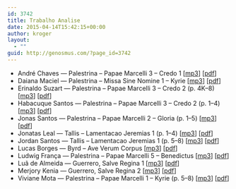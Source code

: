 ```yaml
---
id: 3742
title: Trabalho Analise
date: 2015-04-14T15:42:15+00:00
author: kroger
layout:
  - ""
guid: http://genosmus.com/?page_id=3742
---
```

  * André Chaves &#8212; Palestrina &#8211; Papae Marcelli 3 &#8211; Credo 1 [[mp3](http://genosmus.com/aulas/Trabalho%20Analise/Palestrina%20-%20Papae%20Marcelli%203%20-%20Credo%201.mp3)] [[pdf](http://genosmus.com/aulas/Trabalho%20Analise/Palestrina%20-%20Papae%20Marcelli%203%20-%20Credo%201.pdf)]
  * Daiana Maciel &#8212; Palestrina &#8211; Missa Sine Nomine 1 &#8211; Kyrie [[mp3](http://genosmus.com/aulas/Trabalho%20Analise/Palestrina%20-%20Missa%20Sine%20Nomine%201%20-%20Kyrie.mp3)] [[pdf](http://genosmus.com/aulas/Trabalho%20Analise/Palestrina%20-%20Missa%20Sine%20Nomine%201%20-%20Kyrie.pdf)]
  * Erinaldo Suzart &#8212; Palestrina &#8211; Papae Marcelli 3 &#8211; Credo 2 (p. 4K&#8211;8) [[mp3](http://genosmus.com/aulas/Trabalho%20Analise/Palestrina%20-%20Papae%20Marcelli%203%20-%20Credo%202.mp3)] [[pdf](http://genosmus.com/aulas/Trabalho%20Analise/Palestrina%20-%20Papae%20Marcelli%203%20-%20Credo%202.pdf)]
  * Habacuque Santos &#8212; Palestrina &#8211; Papae Marcelli 3 &#8211; Credo 2 (p. 1&#8211;4) [[mp3](http://genosmus.com/aulas/Trabalho%20Analise/Palestrina%20-%20Papae%20Marcelli%203%20-%20Credo%202.mp3)] [[pdf](http://genosmus.com/aulas/Trabalho%20Analise/Palestrina%20-%20Papae%20Marcelli%203%20-%20Credo%202.pdf)]
  * Jonas Santos &#8212; Palestrina &#8211; Papae Marcelli 2 &#8211; Gloria (p. 1&#8211;5) [[mp3](http://genosmus.com/aulas/Trabalho%20Analise/Palestrina%20-%20Papae%20Marcelli%202%20-%20Gloria.mp3)] [[pdf](http://genosmus.com/aulas/Trabalho%20Analise/Palestrina%20-%20Papae%20Marcelli%202%20-%20Gloria.pdf)]
  * Jonatas Leal &#8212; Tallis &#8211; Lamentacao Jeremias 1 (p. 1&#8211;4) [[mp3](http://genosmus.com/aulas/Trabalho%20Analise/Thomas%20Tallis%20-%20Lamentacao%20Jeremias.mp3)] [[pdf](http://genosmus.com/aulas/Trabalho%20Analise/Tallis%20-%20Lamentacao%20Jeremias%201.pdf)]
  * Jordan Santos &#8212; Tallis &#8211; Lamentacao Jeremias 1 (p. 5&#8211;8) [[mp3](http://genosmus.com/aulas/Trabalho%20Analise/Thomas%20Tallis%20-%20Lamentacao%20Jeremias.mp3)] [[pdf](http://genosmus.com/aulas/Trabalho%20Analise/Tallis%20-%20Lamentacao%20Jeremias%201.pdf)]
  * Lucas Borges &#8212; Byrd &#8211; Ave Verum Corpus [[mp3](http://genosmus.com/aulas/Trabalho%20Analise/Byrd%20-%20Ave%20Verum%20Corpus.mp3)] [[pdf](http://genosmus.com/aulas/Trabalho%20Analise/Byrd%20-%20Ave%20Verum%20Corpus.pdf)]
  * Ludwig França &#8212; Palestrina &#8211; Papae Marcelli 5 &#8211; Benedictus [[mp3](http://genosmus.com/aulas/Trabalho%20Analise/Palestrina%20-%20Papae%20Marcelli%205%20-%20Benedictus.mp3)] [[pdf](http://genosmus.com/aulas/Trabalho%20Analise/Palestrina%20-%20Papae%20Marcelli%205%20-%20Benedictus.pdf)]
  * Luã de Almeida &#8212; Guerrero, Salve Regina 1 [[mp3](http://genosmus.com/aulas/Trabalho%20Analise/Guerrero%20-%20Salve%20Regina%201.mp3)] [[pdf](http://genosmus.com/aulas/Trabalho%20Analise/Guerrero%20-%20Salve%20Regina%201.pdf)]
  * Merjory Kenia &#8212; Guerrero, Salve Regina 2 [[mp3](http://genosmus.com/aulas/Trabalho%20Analise/Guerrero%20-%20Salve%20Regina%202.mp3)] [[pdf](http://genosmus.com/aulas/Trabalho%20Analise/Guerrero%20-%20Salve%20Regina%202.pdf)]
  * Viviane Mota &#8212; Palestrina &#8211; Papae Marcelli 1 &#8211; Kyrie (p. 5&#8211;8) [[mp3](http://genosmus.com/aulas/Trabalho%20Analise/Palestrina%20-%20Papae%20Marcelli%201%20-%20Kyrie.mp3)] [[pdf](http://genosmus.com/aulas/Trabalho%20Analise/Palestrina%20-%20Papae%20Marcelli%201%20-%20Kyrie.pdf)]